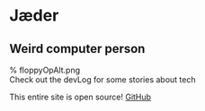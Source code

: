 # Jæder

## Weird computer person

  
<div class="start">
% floppyOpAlt.png
</div>
Check out the devLog for some stories about tech

This entire site is open source!
<a target="_blank" class="small-link" href="https://github.com/Jaeder42/Goder">GitHub</a>

